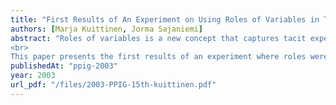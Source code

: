```yaml
---
title: "First Results of An Experiment on Using Roles of Variables in Teaching"
authors: [Marja Kuittinen, Jorma Sajaniemi]
abstract: "Roles of variables is a new concept that captures tacit expert knowledge in a form that can, e.g. be taught in introductory programming courses. A role describes some stereotypic use of variables, and only ten roles are needed to cover 99 % of all variables in novice-level programs.
<br>
This paper presents the first results of an experiment where roles were introduced to novices learning Pascal programming. Students were divided into three groups that were instructed differently: in the traditional way with no treatment of roles; using roles throughout the course; and using a role-based program animator in addition to using roles in teaching. The results suggest that the introduction of roles improves program comprehension and program writing skills. Moreover, the use of the animator affects the way students describe programs: they stress data-related issues concerning the deep structure of a program, as opposed to directly visible operations and control structures."
publishedAt: "ppig-2003"
year: 2003
url_pdf: "/files/2003-PPIG-15th-kuittinen.pdf"
---
```

